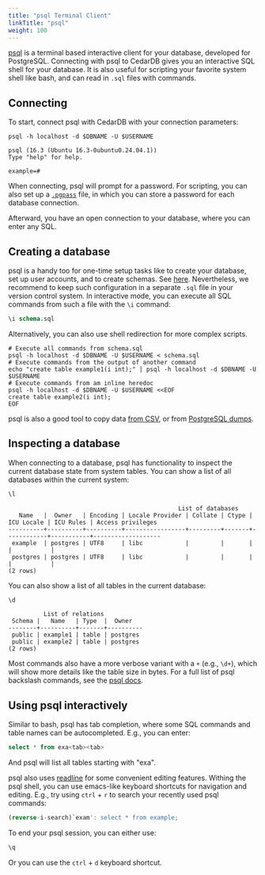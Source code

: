 ```yaml
---
title: "psql Terminal Client"
linkTitle: "psql"
weight: 100
---
```


[psql](https://www.postgresql.org/docs/current/app-psql.html) is a terminal based interactive client for your database,
developed for PostgreSQL.
Connecting with psql to CedarDB gives you an interactive SQL shell for your database.
It is also useful for scripting your favorite system shell like bash, and can read in `.sql` files with commands.

## Connecting

To start, connect psql with CedarDB with your connection parameters:

```shell
psql -h localhost -d $DBNAME -U $USERNAME
```

```
psql (16.3 (Ubuntu 16.3-0ubuntu0.24.04.1))
Type "help" for help.

example=# 
```

When connecting, psql will prompt for a password.
For scripting, you can also set up a [`.pgpass`](https://www.postgresql.org/docs/current/libpq-pgpass.html) file, in
which you can store a password for each database connection.

Afterward, you have an open connection to your database, where you can enter any SQL.

## Creating a database

psql is a handy too for one-time setup tasks like to create your database, set up user accounts, and to create schemas.
See [here](/docs/getting_started/quickstart).
Nevertheless, we recommend to keep such configuration in a separate `.sql` file in your version control system.
In interactive mode, you can execute all SQL commands from such a file with the `\i` command:

```sql
\i schema.sql
```

Alternatively, you can also use shell redirection for more complex scripts.

```shell
# Execute all commands from schema.sql
psql -h localhost -d $DBNAME -U $USERNAME < schema.sql
# Execute commands from the output of another command
echo "create table example1(i int);" | psql -h localhost -d $DBNAME -U $USERNAME
# Execute commands from am inline heredoc
psql -h localhost -d $DBNAME -U $USERNAME <<EOF
create table example2(i int);
EOF
```

psql is also a good tool to copy data [from CSV](/docs/cookbook/working_with_csv), or
from [PostgreSQL dumps](/docs/cookbook/importing_from_postgresql).

## Inspecting a database

When connecting to a database, psql has functionality to inspect the current database state from system tables.
You can show a list of all databases within the current system:

```sql
\l
```

```
                                                List of databases
   Name   |  Owner   | Encoding | Locale Provider | Collate | Ctype | ICU Locale | ICU Rules | Access privileges 
----------+----------+----------+-----------------+---------+-------+------------+-----------+-------------------
 example  | postgres | UTF8     | libc            |         |       |            |           | 
 postgres | postgres | UTF8     | libc            |         |       |            |           | 
(2 rows)
```

You can also show a list of all tables in the current database:

```sql
\d
```

```
          List of relations
 Schema |   Name   | Type  |  Owner   
--------+----------+-------+----------
 public | example1 | table | postgres
 public | example2 | table | postgres
(2 rows)
```

Most commands also have a more verbose variant with a `+` (e.g., `\d+`), which will show more details like the table
size in bytes.
For a full list of psql backslash commands, see the
[psql docs]((https://www.postgresql.org/docs/current/app-psql.html)).

## Using psql interactively

Similar to bash, psql has tab completion, where some SQL commands and table names can be autocompleted.
E.g., you can enter:

```sql
select * from exa<tab><tab>
```

And psql will list all tables starting with "exa".

psql also uses [readline](https://en.wikipedia.org/wiki/GNU_Readline) for some convenient editing features.
Withing the psql shell, you can use emacs-like keyboard shortcuts for navigation and editing.
E.g., try using `ctrl` + `r` to search your recently used psql commands:

```sql
(reverse-i-search)`exam': select * from example;
```

To end your psql session, you can either use:

```sql
\q
```

Or you can use the `ctrl` + `d` keyboard shortcut.
